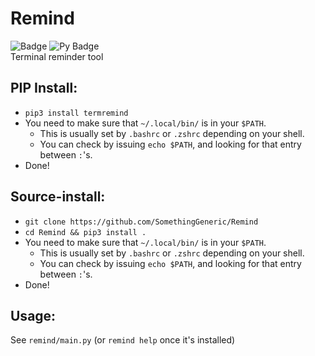 # Remind
![Badge](https://img.shields.io/badge/Mom%20made-pizza%20rolls-orange) ![Py Badge](https://img.shields.io/badge/Python-3.8%2B-blue)
<br/>Terminal reminder tool
## PIP Install:
* `pip3 install termremind`
* You need to make sure that `~/.local/bin/` is in your `$PATH`. 
    * This is usually set by `.bashrc` or `.zshrc` depending on your shell.
    * You can check by issuing `echo $PATH`, and looking for that entry between `:`'s.
* Done!
## Source-install:
* `git clone https://github.com/SomethingGeneric/Remind`
* `cd Remind && pip3 install .`
* You need to make sure that `~/.local/bin/` is in your `$PATH`. 
    * This is usually set by `.bashrc` or `.zshrc` depending on your shell.
    * You can check by issuing `echo $PATH`, and looking for that entry between `:`'s.
* Done!
## Usage:
See `remind/main.py` (or `remind help` once it's installed)
